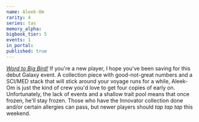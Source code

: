 ```yaml
---
name: Aleek-Om
rarity: 4
series: tas
memory_alpha:
bigbook_tier: 5
events: 1
in_portal:
published: true
---
```


[_Word to Big Bird!_](https://www.youtube.com/watch?v=sxsHYgzNSR0) If you're a new player, I hope you've been saving for this debut Galaxy event. A collection piece with good-not-great numbers and a SCI/MED stack that will stick around your voyage runs for a while, Aleek-Om is just the kind of crew you'd love to get four copies of early on. Unfortunately, the lack of events and a shallow trait pool means that once frozen, he'll stay frozen. Those who have the Innovator collection done and/or certain allergies can pass, but newer players should _tap tap tap_ this weekend.
